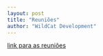 ```yaml
---
layout: post
title: "Reuniões"
author: "WildCat Development"
---
```


[link para as reuniões](https://github.com/WildCatDevelopment/sistema-docente/wiki#reunioes)